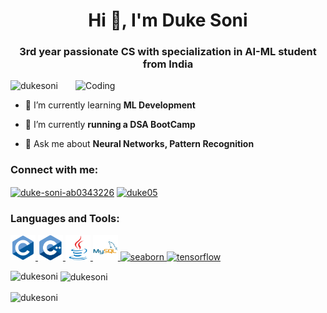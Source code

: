 <h1 align="center">Hi 👋, I'm Duke Soni</h1>
<h3 align="center">3rd year passionate CS with specialization in AI-ML student from India</h3>
<img align="right" alt="Coding" width="400" src="https://www.google.com/imgres?imgurl=https%3A%2F%2Ft4.ftcdn.net%2Fjpg%2F02%2F73%2F46%2F99%2F360_F_273469972_ESU9Rq3eIpSrK3xddlIEyDh7vrslbiGg.jpg&imgrefurl=https%3A%2F%2Fstock.adobe.com%2Fdk%2Fsearch%3Fk%3Dprogrammer%2520cartoon&tbnid=XqFKVsgAIu__GM&vet=10CNMBEDMouwFqFwoTCNjqueTxg_0CFQAAAAAdAAAAABAD..i&docid=mea4yUS3FeBxeM&w=360&h=360&itg=1&q=programmer%20animated&ved=0CNMBEDMouwFqFwoTCNjqueTxg_0CFQAAAAAdAAAAABAD">


<p align="left"> <img src="https://komarev.com/ghpvc/?username=dukesoni&label=Profile%20views&color=0e75b6&style=flat" alt="dukesoni" /> </p>

- 🌱 I’m currently learning **ML Development**

- 👯 I’m currently **running a DSA BootCamp**

- 💬 Ask me about **Neural Networks, Pattern Recognition**

<h3 align="left">Connect with me:</h3>
<p align="left">
<a href="https://linkedin.com/in/duke-soni-ab0343226" target="blank"><img align="center" src="https://raw.githubusercontent.com/rahuldkjain/github-profile-readme-generator/master/src/images/icons/Social/linked-in-alt.svg" alt="duke-soni-ab0343226" height="30" width="40" /></a>
<a href="https://www.leetcode.com/duke05" target="blank"><img align="center" src="https://raw.githubusercontent.com/rahuldkjain/github-profile-readme-generator/master/src/images/icons/Social/leet-code.svg" alt="duke05" height="30" width="40" /></a>
</p>

<h3 align="left">Languages and Tools:</h3>
<p align="left"> <a href="https://www.cprogramming.com/" target="_blank" rel="noreferrer"> <img src="https://raw.githubusercontent.com/devicons/devicon/master/icons/c/c-original.svg" alt="c" width="40" height="40"/> </a> <a href="https://www.w3schools.com/cpp/" target="_blank" rel="noreferrer"> <img src="https://raw.githubusercontent.com/devicons/devicon/master/icons/cplusplus/cplusplus-original.svg" alt="cplusplus" width="40" height="40"/> </a> <a href="https://www.java.com" target="_blank" rel="noreferrer"> <img src="https://raw.githubusercontent.com/devicons/devicon/master/icons/java/java-original.svg" alt="java" width="40" height="40"/> </a> <a href="https://www.mysql.com/" target="_blank" rel="noreferrer"> <img src="https://raw.githubusercontent.com/devicons/devicon/master/icons/mysql/mysql-original-wordmark.svg" alt="mysql" width="40" height="40"/> </a> <a href="https://seaborn.pydata.org/" target="_blank" rel="noreferrer"> <img src="https://seaborn.pydata.org/_images/logo-mark-lightbg.svg" alt="seaborn" width="40" height="40"/> </a> <a href="https://www.tensorflow.org" target="_blank" rel="noreferrer"> <img src="https://www.vectorlogo.zone/logos/tensorflow/tensorflow-icon.svg" alt="tensorflow" width="40" height="40"/> </a> </p>

<p><img align="left" src="https://github-readme-stats.vercel.app/api/top-langs?username=dukesoni&show_icons=true&locale=en&layout=compact" alt="dukesoni" /></p>

<p>&nbsp;<img align="center" src="https://github-readme-stats.vercel.app/api?username=dukesoni&show_icons=true&locale=en" alt="dukesoni" /></p>

<p><img align="center" src="https://github-readme-streak-stats.herokuapp.com/?user=dukesoni&" alt="dukesoni" /></p>
